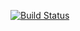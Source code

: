 [![Build Status](https://secure.travis-ci.org/mnuessler/cakupan-maven-plugin.png)](http://travis-ci.org/mnuessler/cakupan-maven-plugin)
